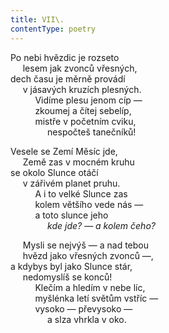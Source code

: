 ```yaml
---
title: VII\.
contentType: poetry
---
```


<section>

Po nebi hvězdic je rozseto  
     lesem jak zvonců vřesných,  
dech času je měrně provádí  
     v jásavých kruzích plesných.  
          Vidíme plesu jenom cíp —  
          zkoumej a čítej sebelíp,  
          mistře v početním cviku,  
               nespočteš tanečníků!

</section>

<section>

Vesele se Zemí Měsíc jde,  
     Země zas v mocném kruhu  
se okolo Slunce otáčí  
     v zářivém planet pruhu.  
          A i to velké Slunce zas  
          kolem většího vede nás —  
          a toto slunce jeho  
               _kde jde? — a kolem čeho?_

</section>

<section>

     Mysli se nejvýš — a nad tebou  
     hvězd jako vřesných zvonců —,  
a kdybys byl jako Slunce stár,  
     nedomyslíš se konců!  
          Klečím a hledím v nebe líc,  
          myšlénka letí světům vstříc —  
          vysoko — převysoko —  
               a slza vhrkla v oko.

</section>
